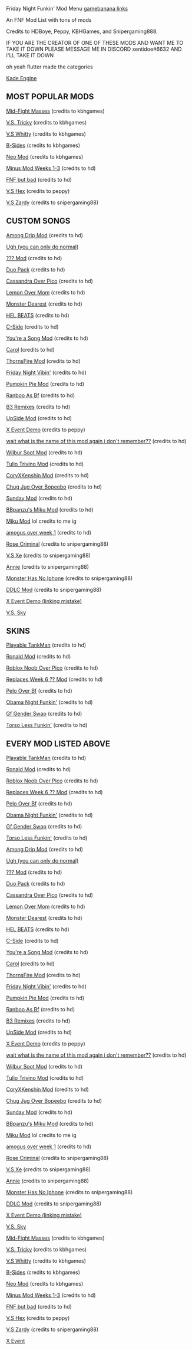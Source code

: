Friday Night Funkin' Mod Menu          [gamebanana links](https://xentidoe.github.io/Gamebanana-links/)

An FNF Mod List with tons of mods

Credits to HDBoye, Peppy, KBHGames, and Snipergaming888.

IF YOU ARE THE CREATOR OF ONE OF THESE MODS AND WANT ME TO TAKE IT DOWN PLEASE MESSAGE ME IN DISCORD xentidoe#6632 AND I'LL TAKE IT DOWN

oh yeah flutter made the categories

[Kade Engine](https://hdboye.github.io/FnfModAttempt2/kade)

MOST POPULAR MODS
-----------------

[Mid-Fight Masses](https://kbhgames.com/game/friday-night-funkin-sarventes-mid-fight-masses) (credits to kbhgames)

[V.S. Tricky](https://kbhgames.com/game/friday-night-funkin-the-tricky-mod) (credits to kbhgames)

[V.S Whitty](https://kbhgames.com/game/friday-night-funkin-v-s-whitty-full-week) (credits to kbhgames)

[B-Sides](https://kbhgames.com/game/friday-night-funkin-b-side-remixes) (credits to kbhgames)

[Neo Mod](https://kbhgames.com/game/friday-night-funkin-neo) (credits to kbhgames)

[Minus Mod Weeks 1-3](https://hdboye.github.io/FnfModAttempt/minus) (credits to hd)

[FNF but bad](https://hdboye.github.io/FnfModAttempt2/bad)  (credits to hd)

[V.S Hex](https://elpeppywall.github.io/Mods/hex) (credits to peppy)

[V.S Zardy](https://pyoyoyo152.000webhostapp.com/Foolhardy%20browser%20kade/) (credits to snipergaming88)

 CUSTOM SONGS
--------------

[Among Drip Mod](https://hdboye.github.io/FnfModAttempt/drip) (credits to hd)

[Ugh (you can only do normal)](https://play.sites.google.com/site/unblockedgame76/friday-night-funkin-ugh-mod)

[??? Mod](https://hdboye.github.io/FnfModAttempt/mitai) (credits to hd)

[Duo Pack](https://hdboye.github.io/FnfModAttempt/duo)  (credits to hd)

[Cassandra Over Pico](https://hdboye.github.io/FnfModAttempt2/cassandra)  (credits to hd)

[Lemon Over Mom](https://hdboye.github.io/FnfModAttempt2/monster)  (credits to hd)

[Monster Dearest](https://hdboye.github.io/FnfModAttempt2/dearest)  (credits to hd)

[HEL BEATS](https://hdboye.github.io/FnfModAttempt/hellbeats)  (credits to hd)

[C-Side](https://hdboye.github.io/FnfModAttempt/cside)  (credits to hd)

[You're a Song Mod](https://hdboye.github.io/FnfModAttempt/douchebag)  (credits to hd)

[Carol](https://hdboye.github.io/FnfModAttempt/carol)  (credits to hd)

[ThornsFire Mod](https://hdboye.github.io/FnfModAttempt2/thornfire)  (credits to hd)

[Friday Night Vibin'](https://hdboye.github.io/FnfModAttempt2/vibin)  (credits to hd)

[Pumpkin Pie Mod](https://hdboye.github.io/FnfModAttempt2/pie) (credits to hd)

[Ranboo As Bf](https://hdboye.github.io/FnfModAttempt2/ranboo) (credits to hd)

[B3 Remixes](https://hdboye.github.io/FnfModAttempt/bthree) (credits to hd)

[UpSide Mod](https://hdboye.github.io/FnfModAttempt/upside) (credits to hd)

[X Event Demo](https://elpeppywall.github.io/Mods/Xchara) (credits to peppy)

[wait what is the name of this mod again i don't remember??](https://hdboye.github.io/FnfModAttempt2/end) (credits to hd)

[Wilbur Soot Mod](https://hdboye.github.io/FnfModAttempt2/soot) (credits to hd)

[Tulio Trivino Mod](https://hdboye.github.io/FnfModAttempt2/tulio) (credits to hd)

[CoryXKenshin Mod](https://hdboye.github.io/FnfModAttempt2/cory) (credits to hd)

[Chug Jug Over Bopeebo](https://hdboye.github.io/FnfModAttempt2/chug) (credits to hd)

[Sunday Mod](https://hdboye.github.io/FnfModAttempt2/sunday) (credits to hd)

[BBpanzu's Miku Mod](https://hdboye.github.io/FnfModAttempt2/bbmiku) (credits to hd)

[Miku Mod](https://xentidoe.itch.io/miku-mod-full-week) lol credits to me ig

[amogus over week 1](https://hdboye.github.io/FnfModAttempt2/amogus) (credits to hd)

[Rose Criminal](https://snipergaming888.github.io/Rose-criminal/) (credits to snipergaming88)

[V.S Xe](https://snipergaming888.github.io/XE/) (credits to snipergaming88)

[Annie](https://snipergaming888.github.io/Annie/) (credits to snipergaming88)

[Monster Has No Iphone](https://snipergaming888.github.io/Iphone/) (credits to snipergaming88) 

[DDLC Mod](https://snipergaming888.github.io/Monika/) (credits to snipergaming88)

[X Event Demo (linking mistake)](https://youtu.be/QtBDL8EiNZo) 

[V.S. Sky](https://kbhgames.com/game/friday-night-funkin-vs-sky-full-week)

SKINS
-----

[Playable TankMan](https://hdboye.github.io/FnfModAttempt2/tankmen) (credits to hd)

[Ronald Mod](https://hdboye.github.io/FnfModAttempt2/ronald) (credits to hd)

[Roblox Noob Over Pico](https://hdboye.github.io/FnfModAttempt/noob) (credits to hd)

[Replaces Week 6 ?? Mod](https://hdboye.github.io/FnfModAttempt/page2/springtrap) (credits to hd)

[Pelo Over Bf](https://hdboye.github.io/FnfModAttempt2/pelones) (credits to hd)

[Obama Night Funkin'](https://hdboye.github.io/FnfModAttempt/page2/obama) (credits to hd)

[Gf Gender Swap](https://hdboye.github.io/FnfModAttempt2/boy) (credits to hd)

[Torso Less Funkin'](https://hdboye.github.io/FnfModAttempt2/torso) (credits to hd)


EVERY MOD LISTED ABOVE
---------------------

[Playable TankMan](https://hdboye.github.io/FnfModAttempt2/tankmen) (credits to hd)

[Ronald Mod](https://hdboye.github.io/FnfModAttempt2/ronald) (credits to hd)

[Roblox Noob Over Pico](https://hdboye.github.io/FnfModAttempt/noob) (credits to hd)

[Replaces Week 6 ?? Mod](https://hdboye.github.io/FnfModAttempt/page2/springtrap) (credits to hd)

[Pelo Over Bf](https://hdboye.github.io/FnfModAttempt2/pelones) (credits to hd)

[Obama Night Funkin'](https://hdboye.github.io/FnfModAttempt/page2/obama) (credits to hd)

[Gf Gender Swap](https://hdboye.github.io/FnfModAttempt2/boy) (credits to hd)

[Torso Less Funkin'](https://hdboye.github.io/FnfModAttempt2/torso) (credits to hd)

[Among Drip Mod](https://hdboye.github.io/FnfModAttempt/drip) (credits to hd)

[Ugh (you can only do normal)](https://play.sites.google.com/site/unblockedgame76/friday-night-funkin-ugh-mod)

[??? Mod](https://hdboye.github.io/FnfModAttempt/mitai) (credits to hd)

[Duo Pack](https://hdboye.github.io/FnfModAttempt/duo)  (credits to hd)

[Cassandra Over Pico](https://hdboye.github.io/FnfModAttempt2/cassandra)  (credits to hd)

[Lemon Over Mom](https://hdboye.github.io/FnfModAttempt2/monster)  (credits to hd)

[Monster Dearest](https://hdboye.github.io/FnfModAttempt2/dearest)  (credits to hd)

[HEL BEATS](https://hdboye.github.io/FnfModAttempt/hellbeats)  (credits to hd)

[C-Side](https://hdboye.github.io/FnfModAttempt/cside)  (credits to hd)

[You're a Song Mod](https://hdboye.github.io/FnfModAttempt/douchebag)  (credits to hd)

[Carol](https://hdboye.github.io/FnfModAttempt/carol)  (credits to hd)

[ThornsFire Mod](https://hdboye.github.io/FnfModAttempt2/thornfire)  (credits to hd)

[Friday Night Vibin'](https://hdboye.github.io/FnfModAttempt2/vibin)  (credits to hd)

[Pumpkin Pie Mod](https://hdboye.github.io/FnfModAttempt2/pie) (credits to hd)

[Ranboo As Bf](https://hdboye.github.io/FnfModAttempt2/ranboo) (credits to hd)

[B3 Remixes](https://hdboye.github.io/FnfModAttempt/bthree) (credits to hd)

[UpSide Mod](https://hdboye.github.io/FnfModAttempt/upside) (credits to hd)

[X Event Demo](https://elpeppywall.github.io/Mods/Xchara) (credits to peppy)

[wait what is the name of this mod again i don't remember??](https://hdboye.github.io/FnfModAttempt2/end) (credits to hd)

[Wilbur Soot Mod](https://hdboye.github.io/FnfModAttempt2/soot) (credits to hd)

[Tulio Trivino Mod](https://hdboye.github.io/FnfModAttempt2/tulio) (credits to hd)

[CoryXKenshin Mod](https://hdboye.github.io/FnfModAttempt2/cory) (credits to hd)

[Chug Jug Over Bopeebo](https://hdboye.github.io/FnfModAttempt2/chug) (credits to hd)

[Sunday Mod](https://hdboye.github.io/FnfModAttempt2/sunday) (credits to hd)

[BBpanzu's Miku Mod](https://hdboye.github.io/FnfModAttempt2/bbmiku) (credits to hd)

[Miku Mod](https://xentidoe.itch.io/miku-mod-full-week) lol credits to me ig

[amogus over week 1](https://hdboye.github.io/FnfModAttempt2/amogus) (credits to hd)

[Rose Criminal](https://snipergaming888.github.io/Rose-criminal/) (credits to snipergaming88)

[V.S Xe](https://snipergaming888.github.io/XE/) (credits to snipergaming88)

[Annie](https://snipergaming888.github.io/Annie/) (credits to snipergaming88)

[Monster Has No Iphone](https://snipergaming888.github.io/Iphone/) (credits to snipergaming88) 

[DDLC Mod](https://snipergaming888.github.io/Monika/) (credits to snipergaming88)

[X Event Demo (linking mistake)](https://youtu.be/QtBDL8EiNZo) 

[V.S. Sky](https://kbhgames.com/game/friday-night-funkin-vs-sky-full-week)

[Mid-Fight Masses](https://kbhgames.com/game/friday-night-funkin-sarventes-mid-fight-masses) (credits to kbhgames)

[V.S. Tricky](https://kbhgames.com/game/friday-night-funkin-the-tricky-mod) (credits to kbhgames)

[V.S Whitty](https://kbhgames.com/game/friday-night-funkin-v-s-whitty-full-week) (credits to kbhgames)

[B-Sides](https://kbhgames.com/game/friday-night-funkin-b-side-remixes) (credits to kbhgames)

[Neo Mod](https://kbhgames.com/game/friday-night-funkin-neo) (credits to kbhgames)

[Minus Mod Weeks 1-3](https://hdboye.github.io/FnfModAttempt/minus) (credits to hd)

[FNF but bad](https://hdboye.github.io/FnfModAttempt2/bad)  (credits to hd)

[V.S Hex](https://elpeppywall.github.io/Mods/hex) (credits to peppy)

[V.S Zardy](https://pyoyoyo152.000webhostapp.com/Foolhardy%20browser%20kade/) (credits to snipergaming88)

[X Event](https://fominizt.github.io/x-event/)
